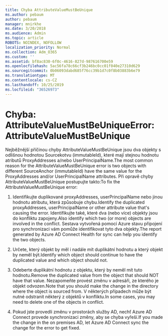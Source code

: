 ```yaml
---
title: Chyba AttributeValueMustBeUnique
ms.author: pebaum
author: pebaum
manager: mnirkhe
ms.date: 3/20/2018
ms.audience: Admin
ms.topic: article
ROBOTS: NOINDEX, NOFOLLOW
localization_priority: Normal
ms.collection: Adm_O365
ms.custom: ''
ms.assetid: bf8ac830-6f0c-4616-827d-987616700e59
ms.openlocfilehash: 5ac56fa78c66cf3b246bc0cc01f040e27310d629
ms.sourcegitcommit: 0b06093dabd685f76cc39b1d7c0f8b03883b6e79
ms.translationtype: MT
ms.contentlocale: cs-CZ
ms.lasthandoff: 10/25/2019
ms.locfileid: "36526973"
---
```

# <a name="error-attributevaluemustbeunique"></a><span data-ttu-id="da2f9-102">Chyba: AttributeValueMustBeUnique</span><span class="sxs-lookup"><span data-stu-id="da2f9-102">Error: AttributeValueMustBeUnique</span></span>

<span data-ttu-id="da2f9-103">Nejběžnější příčinou chyby AttributeValueMustBeUnique jsou dva objekty s odlišnou hodnotou Sourcekotvu (immutableId), které mají stejnou hodnotu atributů ProxyAddresses a/nebo UserPrincipalName.</span><span class="sxs-lookup"><span data-stu-id="da2f9-103">The most common reason for the AttributeValueMustBeUnique error is two objects with different SourceAnchor (immutableId) have the same value for the ProxyAddresses and/or UserPrincipalName attributes.</span></span> <span data-ttu-id="da2f9-104">Při opravě chyby AttributeValueMustBeUnique postupujte takto:</span><span class="sxs-lookup"><span data-stu-id="da2f9-104">To fix the AttributeValueMustBeUnique error:</span></span>
  
1. <span data-ttu-id="da2f9-105">Identifikujte duplikované proxyAddresses, userPrincipalName nebo jinou hodnotu atributu, která způsobuje chybu.</span><span class="sxs-lookup"><span data-stu-id="da2f9-105">Identify the duplicated proxyAddresses, userPrincipalName or other attribute value that's causing the error.</span></span> <span data-ttu-id="da2f9-106">Identifikujte také, které dva (nebo více) objekty jsou do konfliktu zapojeny.</span><span class="sxs-lookup"><span data-stu-id="da2f9-106">Also identify which two (or more) objects are involved in the conflict.</span></span> <span data-ttu-id="da2f9-107">Sestava vytvořená pomocí Azure stavu připojení pro synchronizaci vám pomůže identifikovat tyto dva objekty.</span><span class="sxs-lookup"><span data-stu-id="da2f9-107">The report generated by Azure AD Connect Health for sync can help you identify the two objects.</span></span>
    
2. <span data-ttu-id="da2f9-108">Určete, který objekt by měl i nadále mít duplikátní hodnotu a který objekt by neměl být.</span><span class="sxs-lookup"><span data-stu-id="da2f9-108">Identify which object should continue to have the duplicated value and which object should not.</span></span>
    
3. <span data-ttu-id="da2f9-109">Odeberte duplikátní hodnotu z objektu, který by neměl mít tuto hodnotu.</span><span class="sxs-lookup"><span data-stu-id="da2f9-109">Remove the duplicated value from the object that should NOT have that value.</span></span> <span data-ttu-id="da2f9-110">Nezapomeňte provést změnu v adresáři, ze kterého je objekt odvozen.</span><span class="sxs-lookup"><span data-stu-id="da2f9-110">Note that you should make the change in the directory where the object is sourced from.</span></span> <span data-ttu-id="da2f9-111">V některých případech může být nutné odstranit některý z objektů v konfliktu.</span><span class="sxs-lookup"><span data-stu-id="da2f9-111">In some cases, you may need to delete one of the objects in conflict.</span></span>
    
4. <span data-ttu-id="da2f9-112">Pokud jste provedli změnu v prostorách služby AD, nechť Azure AD Connect provede synchronizaci změny, aby se chyba vyřeší.</span><span class="sxs-lookup"><span data-stu-id="da2f9-112">If you made the change in the on premises AD, let Azure AD Connect sync the change for the error to get fixed.</span></span>
    

